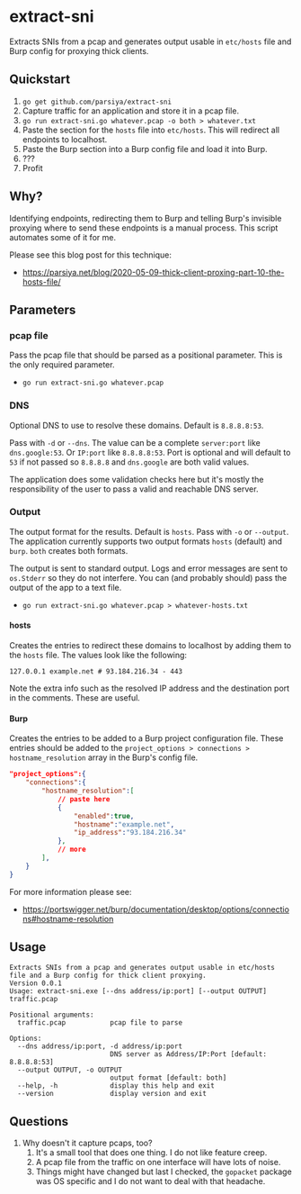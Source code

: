# extract-sni
Extracts SNIs from a pcap and generates output usable in `etc/hosts` file and
Burp config for proxying thick clients.

## Quickstart

1. `go get github.com/parsiya/extract-sni`
2. Capture traffic for an application and store it in a pcap file.
3. `go run extract-sni.go whatever.pcap -o both > whatever.txt`
4. Paste the section for the `hosts` file into `etc/hosts`. This will redirect
   all endpoints to localhost.
5. Paste the Burp section into a Burp config file and load it into Burp.
6. ???
7. Profit

## Why?
Identifying endpoints, redirecting them to Burp and telling Burp's invisible
proxying where to send these endpoints is a manual process. This script
automates some of it for me.

Please see this blog post for this technique:

* https://parsiya.net/blog/2020-05-09-thick-client-proxing-part-10-the-hosts-file/

## Parameters

### pcap file
Pass the pcap file that should be parsed as a positional parameter. This is the
only required parameter.

* `go run extract-sni.go whatever.pcap`

### DNS
Optional DNS to use to resolve these domains. Default is `8.8.8.8:53`.

Pass with `-d` or `--dns`. The value can be a complete `server:port` like
`dns.google:53`. Or `IP:port` like `8.8.8.8:53`. Port is optional and will
default to `53` if not passed so `8.8.8.8` and `dns.google` are both valid
values.

The application does some validation checks here but it's mostly the
responsibility of the user to pass a valid and reachable DNS server.

### Output
The output format for the results. Default is `hosts`. Pass with `-o` or
`--output`. The application currently supports two output formats `hosts`
(default) and `burp`. `both` creates both formats.

The output is sent to standard output. Logs and error messages are sent to
`os.Stderr` so they do not interfere. You can (and probably should) pass the
output of the app to a text file.

* `go run extract-sni.go whatever.pcap > whatever-hosts.txt`

#### hosts
Creates the entries to redirect these domains to localhost by adding them to the
`hosts` file. The values look like the following:

`127.0.0.1 example.net # 93.184.216.34 - 443`

Note the extra info such as the resolved IP address and the destination port in
the comments. These are useful.

#### Burp
Creates the entries to be added to a Burp project configuration file. These
entries should be added to the
`project_options > connections > hostname_resolution` array in the Burp's config
file.

```json
"project_options":{
    "connections":{
        "hostname_resolution":[
            // paste here
            {
                "enabled":true,
                "hostname":"example.net",
                "ip_address":"93.184.216.34"
            },
            // more
        ],
    }
}
```

For more information please see:

* https://portswigger.net/burp/documentation/desktop/options/connections#hostname-resolution

## Usage

```
Extracts SNIs from a pcap and generates output usable in etc/hosts file and a Burp config for thick client proxying.
Version 0.0.1
Usage: extract-sni.exe [--dns address/ip:port] [--output OUTPUT] traffic.pcap

Positional arguments:
  traffic.pcap           pcap file to parse

Options:
  --dns address/ip:port, -d address/ip:port
                         DNS server as Address/IP:Port [default: 8.8.8.8:53]
  --output OUTPUT, -o OUTPUT
                         output format [default: both]
  --help, -h             display this help and exit
  --version              display version and exit
```

## Questions

1. Why doesn't it capture pcaps, too?
    1. It's a small tool that does one thing. I do not like feature creep.
    2. A pcap file from the traffic on one interface will have lots of noise.
    3. Things might have changed but last I checked, the `gopacket` package was
       OS specific and I do not want to deal with that headache.


